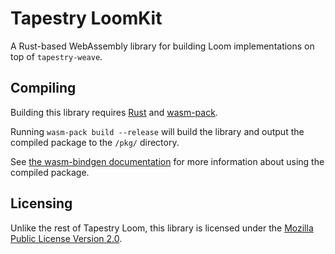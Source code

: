 # Tapestry LoomKit

A Rust-based WebAssembly library for building Loom implementations on top of `tapestry-weave`.

## Compiling

Building this library requires [Rust](https://www.rust-lang.org/tools/install) and [wasm-pack](https://rustwasm.github.io/wasm-pack/installer/).

Running `wasm-pack build --release` will build the library and output the compiled package to the `/pkg/` directory.

See [the wasm-bindgen documentation](https://rustwasm.github.io/docs/wasm-bindgen/reference/deployment.html) for more information about using the compiled package.

## Licensing

Unlike the rest of Tapestry Loom, this library is licensed under the [Mozilla Public License Version 2.0](./LICENSE).